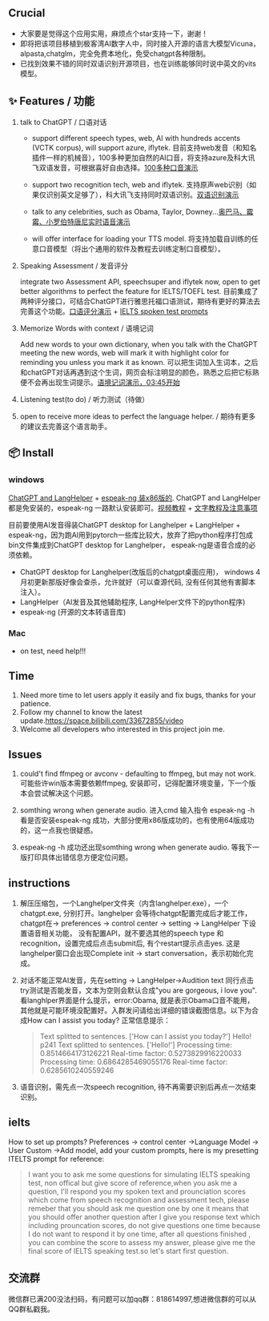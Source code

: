 ## Crucial

- 大家要是觉得这个应用实用，麻烦点个star支持一下，谢谢！
- 即将把该项目移植到极客湾AI数字人中，同时接入开源的语言大模型Vicuna，alpasta,chatglm，完全免费本地化，免受chatgpt各种限制。
- 已找到效果不错的同时双语识别开源项目，也在训练能够同时说中英文的vits模型。

## ✨ Features / 功能
1. talk to ChatGPT / 口语对话

    - support different speech types, web, AI with hundreds accents (VCTK corpus), will support azure, iflytek. 目前支持web发音（和知名插件一样的机械音），100多种更加自然的AI口音，将支持azure及科大讯飞双语发音，可根据喜好自由选择。[100多种口音演示](https://www.bilibili.com/video/BV1Q84y1P7nK/?spm_id_from=333.999.0.0&vd_source=21f2f45d40a5b4fec0f1ea075e50b356)

    - support two recognition tech, web and iflytek. 支持原声web识别（如果仅识别英文足够了），科大讯飞支持同时双语识别。[双语识别演示](https://www.bilibili.com/video/BV11L411C7G2/?spm_id_from=333.999.0.0&vd_source=21f2f45d40a5b4fec0f1ea075e50b356)
    
    - talk to any celebrities, such as Obama, Taylor, Downey...[奥巴马、霉霉、小罗伯特唐尼实时语音演示](https://www.bilibili.com/video/BV1Am4y127rp/)
    
    - will offer interface for loading your TTS model. 将支持加载自训练的任意口音模型（将出个通用的软件及教程去训练定制口音模型）。
    
2. Speaking Assessment / 发音评分

     integrate two Assessment API, speechsuper and iflytek now, open to get better algorithms to perfect the feature for IELTS/TOEFL test. 目前集成了两种评分接口，可结合ChatGPT进行雅思托福口语测试，期待有更好的算法去完善这个功能。[口语评分演示](https://www.bilibili.com/video/BV1Ch41137en/?spm_id_from=333.999.0.0&vd_source=21f2f45d40a5b4fec0f1ea075e50b356) + [IELTS spoken test prompts](#ielts)
     
3. Memorize Words with context / 语境记词

   Add new words to your own dictionary, when you talk with the ChatGPT meeting the new words, web will mark it with highlight color for reminding you unless you mark it as known.  可以把生词加入生词本，之后和chatGPT对话再遇到这个生词，网页会标注明显的颜色，熟悉之后把它标熟便不会再出现生词提示。[语境记词演示，03:45开始](https://www.bilibili.com/video/BV1nj411c7zi/?spm_id_from=333.999.0.0&vd_source=21f2f45d40a5b4fec0f1ea075e50b356)
   
4. Listening test(to do) / 听力测试（待做）

5. open to receive more ideas to perfect the language helper. / 期待有更多的建议去完善这个语言助手。

## 📦 Install
### windows

  [ChatGPT and LangHelper](https://github.com/NsLearning/LangHelper/releases/tag/V0.01.2) + [espeak-ng 装x86版的](https://github.com/espeak-ng/espeak-ng/releases/tag/1.51). ChatGPT and LangHelper 都是免安装的，espeak-ng 一路默认安装即可。[视频教程](https://www.bilibili.com/video/BV1f24y1c7qm/?vd_source=21f2f45d40a5b4fec0f1ea075e50b356) + [文字教程及注意事项](#instructions)
  
  目前要使用AI发音得装ChatGPT desktop for Langhelper + LangHelper + espeak-ng，因为跑AI用到pytorch一些库比较大，放弃了把python程序打包成bin文件集成到ChatGPT desktop for Langhelper， espeak-ng是语音合成的必须依赖。
- ChatGPT desktop for Langhelper(改版后的chatgpt桌面应用)， windows 4月初更新那版好像会查杀，允许就好（可以查源代码, 没有任何其他有害脚本注入）。
- LangHelper（AI发音及其他辅助程序, LangHelper文件下的python程序)
- espeak-ng (开源的文本转语音库)

### Mac
- on test, need help!!!


## Time
1. Need more time to let users apply it easily and fix bugs, thanks for your patience.
2. Follow my channel to know the latest update.https://space.bilibili.com/33672855/video
3. Welcome all developers who interested in this project join me.

## Issues
1. could't find ffmpeg or avconv - defaulting to ffmpeg, but may not work. 可能些许win版本需要依赖ffmpeg, 安装即可，记得配置环境变量，下一个版本会尝试解决这个问题。

2. somthing wrong when generate audio. 进入cmd 输入指令 espeak-ng -h 看是否安装espeak-ng 成功，大部分使用x86版成功的，也有使用64版成功的，这一点我也很疑惑。

3. espeak-ng -h 成功还出现somthing wrong when generate audio. 等我下一版打印具体出错信息方便定位问题。

## instructions

1. 解压压缩包，一个Langhelper文件夹（内含langhelper.exe），一个chatgpt.exe, 分别打开。langhelper 会等待chatgpt配置完成后才能工作，chatgpt在-> preferences -> control center ->
setting -> LangHelper 下设置语音相关功能， 没有配置API，就不要选其他的speech type 和recognition，设置完成后点击submit后, 有个restart提示点击yes. 这是langhelper窗口会出现Complete init -> start conversation，表示初始化完成。

2. 对话不能正常AI发音，先在setting -> LangHelper->Audition text 同行点击try测试是否能发音，文本为空则会默认合成"you are  gorgeous, i love you". 看langhlper界面是什么提示，error:Obama, 就是表示Obama口音不能用，其他就是可能环境没配置好。入群发问请给出详细的错误截图信息。以下为合成How can I assist you today? 正常信息提示：
     > Text splitted to sentences.
    ['How can I assist you today?']
    Hello! p241
     > Text splitted to sentences.
    ['Hello!']
     > Processing time: 0.8514664173126221
     > Real-time factor: 0.5273829916220033
     > Processing time: 0.6864285469055176
     > Real-time factor: 0.6285610240559246

3. 语音识别，需先点一次speech recognition, 待不再需要识别后再点一次结束识别。

## ielts
How to set up prompts? Preferences -> control center ->Language Model -> User Custom ->Add model, add your custom prompts, here is my presetting ITELTS prompt for reference:
 > I want you to ask me some questions for simulating IELTS speaking test, non offical but give score of reference,when you ask me a question,  I'll respond you my spoken text and  prounciation scores which come from speech recognition and assessment tech, please remeber that you should ask me question one by one  it means that you should offer another question after I give you response text which including prouncation scores, do not give questions one time because I do not want to respond it by one time, after all questions finished , you can combine the score to assess my answer, please give me the final score of IELTS speaking test.so  let's start first question.

## 交流群
微信群已满200没法扫码，有问题可以加qq群：818614997,想进微信群的可以从QQ群私戳我。
